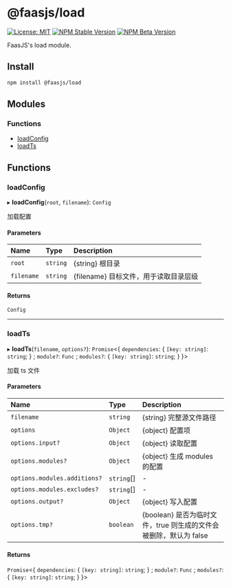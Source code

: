 # @faasjs/load

[![License: MIT](https://img.shields.io/npm/l/@faasjs/load.svg)](https://github.com/faasjs/faasjs/blob/main/packages/faasjs/load/LICENSE)
[![NPM Stable Version](https://img.shields.io/npm/v/@faasjs/load/stable.svg)](https://www.npmjs.com/package/@faasjs/load)
[![NPM Beta Version](https://img.shields.io/npm/v/@faasjs/load/beta.svg)](https://www.npmjs.com/package/@faasjs/load)

FaasJS's load module.

## Install

```sh
npm install @faasjs/load
```

## Modules

### Functions

- [loadConfig](#loadconfig)
- [loadTs](#loadts)

## Functions

### loadConfig

▸ **loadConfig**(`root`, `filename`): `Config`

加载配置

#### Parameters

| Name | Type | Description |
| :------ | :------ | :------ |
| `root` | `string` | {string} 根目录 |
| `filename` | `string` | {filename} 目标文件，用于读取目录层级 |

#### Returns

`Config`

___

### loadTs

▸ **loadTs**(`filename`, `options?`): `Promise`\<\{ `dependencies`: \{ `[key: string]`: `string`;  } ; `module?`: `Func` ; `modules?`: \{ `[key: string]`: `string`;  }  }\>

加载 ts 文件

#### Parameters

| Name | Type | Description |
| :------ | :------ | :------ |
| `filename` | `string` | {string} 完整源文件路径 |
| `options` | `Object` | {object} 配置项 |
| `options.input?` | `Object` | {object} 读取配置 |
| `options.modules?` | `Object` | {object} 生成 modules 的配置 |
| `options.modules.additions?` | `string`[] | - |
| `options.modules.excludes?` | `string`[] | - |
| `options.output?` | `Object` | {object} 写入配置 |
| `options.tmp?` | `boolean` | {boolean} 是否为临时文件，true 则生成的文件会被删除，默认为 false |

#### Returns

`Promise`\<\{ `dependencies`: \{ `[key: string]`: `string`;  } ; `module?`: `Func` ; `modules?`: \{ `[key: string]`: `string`;  }  }\>
